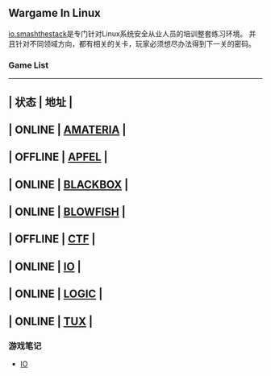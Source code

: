 ## Wargame In Linux 
[io.smashthestack](http://io.smashthestack.org/)是专门针对Linux系统安全从业人员的培训整套练习环境。
并且针对不同领域方向，都有相关的关卡，玩家必须想尽办法得到下一关的密码。

### Game List
----------------------------------------------------------------
| 状态    | 地址                                               |
----------------------------------------------------------------
| ONLINE  | [AMATERIA](http://amateria.smashthestack.org:89/)  |
----------------------------------------------------------------
| OFFLINE | [APFEL](http://apfel.smashthestack.org:83/)        |
----------------------------------------------------------------
| ONLINE  | [BLACKBOX](http://blackbox.smashthestack.org:85/)  |
----------------------------------------------------------------
| ONLINE  | [BLOWFISH](http://smashthestack.org/#)             |
----------------------------------------------------------------
| OFFLINE | [CTF](http://smashthestack.org/#)                  |
----------------------------------------------------------------
| ONLINE  | [IO](http://io.smashthestack.org/)                 |
----------------------------------------------------------------
| ONLINE  | [LOGIC](http://logic.smashthestack.org:88/)        |
----------------------------------------------------------------
| ONLINE  | [TUX](http://tux.smashthestack.org:86/)            |
----------------------------------------------------------------


### 游戏笔记
- [IO](IO/index.md)